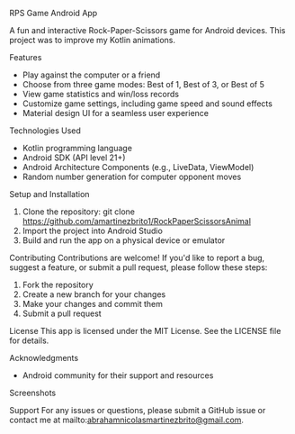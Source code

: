 RPS Game Android App

A fun and interactive Rock-Paper-Scissors game for Android devices. This project was to improve my Kotlin animations. 

Features
- Play against the computer or a friend
- Choose from three game modes: Best of 1, Best of 3, or Best of 5
- View game statistics and win/loss records
- Customize game settings, including game speed and sound effects
- Material design UI for a seamless user experience

Technologies Used
- Kotlin programming language
- Android SDK (API level 21+)
- Android Architecture Components (e.g., LiveData, ViewModel)
- Random number generation for computer opponent moves

Setup and Installation
1. Clone the repository: git clone https://github.com/amartinezbrito1/RockPaperScissorsAnimal
2. Import the project into Android Studio
3. Build and run the app on a physical device or emulator

Contributing
Contributions are welcome! If you'd like to report a bug, suggest a feature, or submit a pull request, please follow these steps:

1. Fork the repository
2. Create a new branch for your changes
3. Make your changes and commit them
4. Submit a pull request

License
This app is licensed under the MIT License. See the LICENSE file for details.

Acknowledgments
- Android community for their support and resources

Screenshots


Support
For any issues or questions, please submit a GitHub issue or contact me at mailto:abrahamnicolasmartinezbrito@gmail.com.
